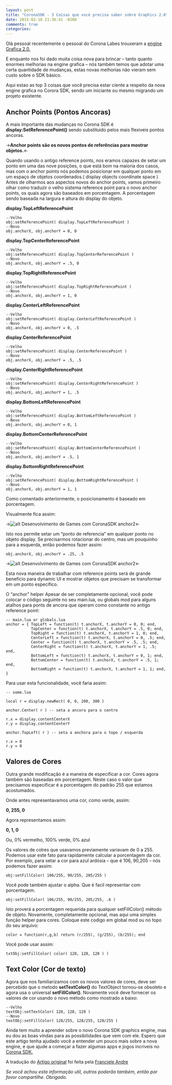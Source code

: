 ```yaml
---
layout: post
title: "CoronaSDK - 3 Coisas que você precisa saber sobre Graphics 2.0"
date: 2015-02-18 21:36:41 -0200
comments: true
categories:
---
```

Olá pessoal recentemente o pessoal do Corona Labes trouxeram a [engine Grafica 2.0.](http://coronalabs.com/blog/2013/11/14/new-public-release-and-graphics-2-0/)

E enquanto nos foi dado muita coisa nova para brincar – tanto quanto enormes melhorias na engine grafica – nós também temos que adotar uma certa quantidade de mudanças, estas novas melhorias não vieram sem custo sobre o SDK básico.

Aqui estao as top 3 coisas que você precisa estar ciente a respeito da nova engine grafica no Corora SDK, sendo um iniciante ou mesmo migrando um projeto existente.

## Anchor Points (Pontos Ancoras)

A mais importante das mudanças no Corona SDK é **display:SetReferencePoint()** sendo substituido pelos mais flexiveis pontos ancoras.

->**Anchor points são os novos pontos de referências para mostrar objetos.**<-

Quando usando o antigo reference points, nos eramos capazes de setar um ponto em uma das nove posições, o que está bom na maioria dos casos, mas com o anchor points nós podemos posicionar em qualquer ponto em um espaço de objetos coordenados.( display objects coordinate space ) Antes de olharmos aos aspectos novos do anchor points, vamos primeiro olhar como traduzir o velho sistema reference point para o novo anchor points, os quais agora são baseados em porcentagem. A porcentagem sendo baseada na largura e altura do display do objeto.

**display.TopLeftReferencePoint**
```
--Velho
obj:setReferencePoint( display.TopLeftReferencePoint )
--Novo
obj.anchorX, obj.anchorY = 0, 0
```
**display.TopCenterReferencePoint**
```
--Velho
obj:setReferencePoint( display.TopCenterReferencePoint )
--Novo
obj.anchorX, obj.anchorY = .5, 0
```
**display.TopRightReferencePoint**
```
--Velho
obj:setReferencePoint( display.TopRightReferencePoint )
--Novo
obj.anchorX, obj.anchorY = 1, 0
```
**display.CenterLeftReferencePoint**
```
--Velho
obj:setReferencePoint( display.CenterLeftReferencePoint )
--Novo
obj.anchorX, obj.anchorY = 0, .5
```
**display.CenterReferencePoint**
```
--Velho
obj:setReferencePoint( display.CenterReferencePoint )
--Novo
obj.anchorX, obj.anchorY = .5, .5
```
**display.CenterRightReferencePoint**
```
--Velho
obj:setReferencePoint( display.CenterRightReferencePoint )
--Novo
obj.anchorX, obj.anchorY = 1, .5
```
**display.BottomLeftReferencePoint**
```
--Velho
obj:setReferencePoint( display.BottomLeftReferencePoint )
--Novo
obj.anchorX, obj.anchorY = 0, 1
```
**display.BottomCenterReferencePoint**
```
--Velho
obj:setReferencePoint( display.BottomCenterReferencePoint )
--Novo
obj.anchorX, obj.anchorY = .5, 1
```
**display.BottomRightReferencePoint**
```
--Velho
obj:setReferencePoint( display.BottomRightReferencePoint )
--Novo
obj.anchorX, obj.anchorY = 1, 1
```

Como comentado anteriormente, o posicionamento é baseado em porcentagem.

Visualmente fica assim:

->![alt Desenvolvimento de Games com CoronaSDK anchor2](/images/2015-02-18-coronasdk-3-coisas-que-voce-precisa-saber-sobre-graphics-2-dot-0/anchor1.png)<-


Isto nos permite setar um “ponto de referencia” em qualquer ponto no objeto display. Se precisarmos rotacionar do centro, mas um pouquinho para a esquerda, então podemos fazer assim:

```
obj.anchorX, obj.anchorY = .25, .5
```

->![alt Desenvolvimento de Games com CoronaSDK anchor2](/images/2015-02-18-coronasdk-3-coisas-que-voce-precisa-saber-sobre-graphics-2-dot-0/anchor2.png)<-


Esta nova maneira de trabalhar com reference points será de grande beneficio para dynamic UI e mostrar objetos que precisam se transformar em um ponto especifico.

O “anchor” helper Apesar de ser completamente opcional, você pode colocar o código seguinte no seu main.lua, ou globals mod para alguns atalhos para ponts de ancora que operam como constante no antigo reference point:
```
-- main.lua or globals.lua
anchor = { TopLeft = function(t) t.anchorX, t.anchorY = 0, 0; end,
           TopCenter = function(t) t.anchorX, t.anchorY = .5, 0; end,
           TopRight = function(t) t.anchorX, t.anchorY = 1, 0; end,
           CenterLeft = function(t) t.anchorX, t.anchorY = 0, .5; end,
           Center = function(t) t.anchorX, t.anchorY = .5, .5; end,
           CenterRight = function(t) t.anchorX, t.anchorY = 1, .5; end,
           BottomLeft = function(t) t.anchorX, t.anchorY = 0, 1; end,
           BottomCenter = function(t) t.anchorX, t.anchorY = .5, 1; end,
           BottomRight = function(t) t.anchorX, t.anchorY = 1, 1; end, }
```
Para usar esta funcionalidade, você faria assim:
```
-- some.lua

local r = display.newRect( 0, 0, 200, 300 )

anchor.Center( r ) -- seta a ancora para o centro
 
r.x = display.contentCenterX
r.y = display.contentCenterY
 
anchor.TopLeft( r ) -- seta a anchora para o topo / esquerda
 
r.x = 0
r.y = 0

```

## Valores de Cores
Outra grande modificação é a maneira de especificar a cor. Cores agora também são baseadas em porcentagem. Neste caso o valor que precisamos especificar é a porcentagem do padrão 255 que estamos acostumados.

Onde antes representavamos uma cor, como verde, assim:

**0, 255, 0**

Agora representamos assim:

**0, 1, 0**

Ou, 0% vermelho, 100% verde, 0% azul

Os valores de colres que usavamos previamente variavam de 0 a 255. Podemos usar este fato para rapidamente calcular a porcentagem da cor.
Por exemplo, para setar a cor para azul ardósia – que é 106, 90,205 – nós podemos fazer assim:
```
obj:setFillColor( 106/255, 90/255, 205/255 )
```
Você pode também ajustar o alpha. Que é facil representar com porcentagem.
```
obj:setFillColor( 106/255, 90/255, 205/255, .6 )
```
Isto proverá a porcentagem requerida para qualquer setFillColor() método de objeto.
Novamente, completamente opcional, mas aqui uma simples função helper para cores. Coloque este codigo em global mod ou no topo do seu arquivo:
```
color = function(r,g,b) return (r/255), (g/255), (b/255); end
```
Você pode usar assim:
```
txtObj:setFillColor( color( 128, 128, 128 ) )
```

## Text Color (Cor de texto)

Agora que nos familiarizamos com os novos valores de cores, deve ser percebido que o metodo **setTextColor()** do TextObject tornou-se obsoleto e agora usa o universal **setFillColor()**. Novamente você deve fornecer os valores de cor usando o novo método como mostrado a baixo:
```
--Velho
textObj:setTextColor( 128, 128, 128 )
--Novo
textObj:setFillColor( 128/255, 128/255, 128/255 )
```

Ainda tem muito a aprender sobre o novo Corona SDK graphics engine, mas eu dou as boas vindas para as possibilidades que vem com ele. Espero que este artigo tenha ajudado você a entender um pouco mais sobre a nova engine, e que ajude a começar a fazer algumas apps e jogos incriveis no [Corona SDK.](http://www.coronalabs.com/)

A tradução do [Artigo original](http://www.develephant.net/3-things-you-need-to-know-about-corona-sdk-graphics-2-0/) foi feita pela [Franciele Andre](br.linkedin.com/pub/franciele-andre/97/963/107/pt)

*Se você achou esta informação util, outros poderão também, então por favor compartilhe. Obrigado.*
